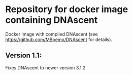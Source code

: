 # Repository for docker image containing DNAscent

Docker image with compiled DNAscent (see https://github.com/MBoemo/DNAscent for details).

## Version 1.1:
Fixes DNAscent to newer version 3.1.2